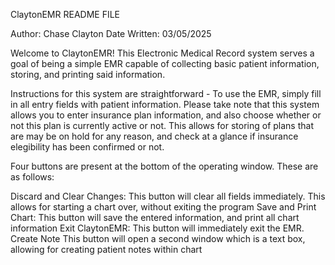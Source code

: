 ClaytonEMR README FILE

Author: Chase Clayton
Date Written: 03/05/2025

Welcome to ClaytonEMR! This Electronic Medical Record system serves a goal of being a simple EMR capable of collecting basic patient information, storing, and printing said information.

Instructions for this system are straightforward - To use the EMR, simply fill in all entry fields with patient information. 
Please take note that this system allows you to enter insurance plan information, and also choose whether or not this plan is currently
active or not. This allows for storing of plans that are may be on hold for any reason, and check at a glance if insurance elegibility has been confirmed or not.

Four buttons are present at the bottom of the operating window. These are as follows:

Discard and Clear Changes:
	This button will clear all fields immediately. This allows for starting a chart over, without exiting the program
Save and Print Chart: 
	This button will save the entered information, and print all chart information
Exit ClaytonEMR:
	This button will immediately exit the EMR.
Create Note
	This button will open a second window which is a text box, allowing for creating patient notes within chart
